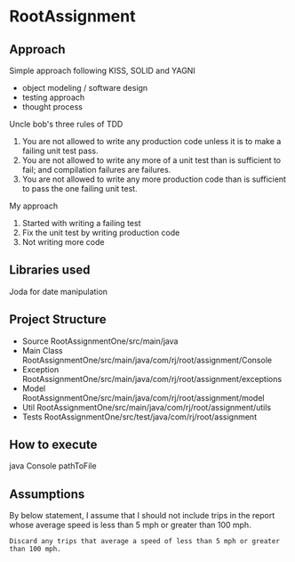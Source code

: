 # RootAssignment

## Approach
Simple approach following KISS, SOLID and YAGNI
- object modeling / software design
- testing approach
- thought process

Uncle bob's three rules of TDD

1. You are not allowed to write any production code unless it is to make a failing unit test pass.
2. You are not allowed to write any more of a unit test than is sufficient to fail; and compilation failures are failures.
3. You are not allowed to write any more production code than is sufficient to pass the one failing unit test.

My approach 

1. Started with writing a failing test
2. Fix the unit test by writing production code
3. Not writing more code


## Libraries used
Joda for date manipulation

## Project Structure
- Source  RootAssignmentOne/src/main/java
- Main Class RootAssignmentOne/src/main/java/com/rj/root/assignment/Console
- Exception RootAssignmentOne/src/main/java/com/rj/root/assignment/exceptions
- Model RootAssignmentOne/src/main/java/com/rj/root/assignment/model
- Util RootAssignmentOne/src/main/java/com/rj/root/assignment/utils
- Tests RootAssignmentOne/src/test/java/com/rj/root/assignment

## How to execute
java Console pathToFile

## Assumptions

By below statement, I assume that I should not include trips in the report whose average speed is less than 5 mph or greater than 100 mph. 

```
Discard any trips that average a speed of less than 5 mph or greater than 100 mph.
```   
